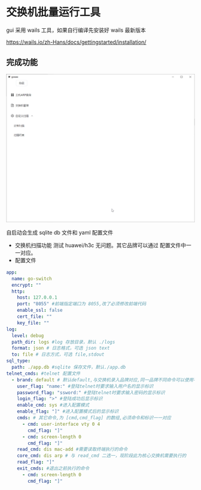 # 交换机批量运行工具

gui 采用 wails 工具，如果自行编译先安装好 wails 最新版本

https://wails.io/zh-Hans/docs/gettingstarted/installation/

## 完成功能

![界面](main.png)

自启动会生成 sqlite db 文件和 yaml 配置文件

- 交换机扫描功能
  测试 huawei/h3c 无问题。其它品牌可以通过 配置文件中一一对应。
- 配置文件

```yaml
app:
  name: go-switch
  encrypt: ""
  http:
    host: 127.0.0.1
    port: "8055" #前端指定端口为 8055,改了必须修改前端代码
    enable_ssl: false
    cert_file: ""
    key_file: ""
log:
  level: debug
  path_dir: logs #log 存放目录，默认 ./logs
  format: json # 日志格式，可选 json text
  to: file # 日志方式，可选 file,stdout
sql_type:
  path: ./app.db #sqlite 保存文件，默认./app.db
telnet_cmds: #telnet 配置文件
  - brand: default # 默认default,与交换机录入品牌对应,同一品牌不同命令可以使用不同的 brand 值
    user_flag: "name:" #登陆telnet时要求输入用户名的显示标识
    password_flag: "ssword:" #登陆telnet时要求输入密码的显示标识
    login_flag: ">" #登陆成功后显示标识
    enable_cmd: sys #进入配置模式
    enable_flag: "]" #进入配置模式后的显示标识
    cmds: # 其它命令,为 [cmd,cmd_flag] 的数组,必须命令和标识一一对应
      - cmd: user-interface vty 0 4
        cmd_flag: "]"
      - cmd: screen-length 0
        cmd_flag: "]"
    read_cmd: dis mac-add #需要读取终端执行的命令
    core_cmd: dis arp # 与 read_cmd 二选一，现阶段此为核心交换机需要执行的
    read_flag: "]"
    exit_cmds: #退出之前执行的命令
      - cmd: screen-length 0
        cmd_flag: "]"
```
